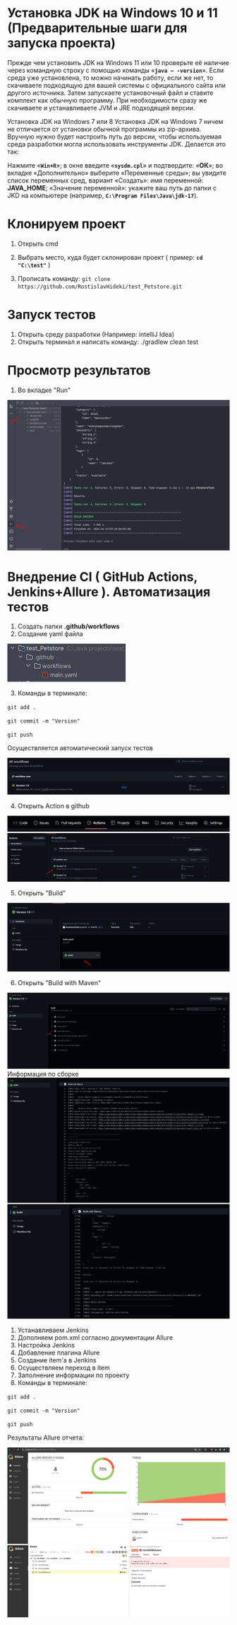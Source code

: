 # Установка JDK на Windows 10 и 11 (Предварительные шаги для запуска проекта)

Прежде чем установить JDK на Windows 11 или 10 проверьте её наличие через командную строку с помощью команды «**`java – -version`**». Если среда уже установлена, то можно начинать работу, если же нет, то скачиваете подходящую для вашей системы с официального сайта или другого источника. Затем запускаете установочный файл и ставите комплект как обычную программу. При необходимости сразу же скачиваете и устанавливаете JVM и JRE подходящей версии.

Установка JDK на Windows 7 или 8
Установка JDK на Windows 7 ничем не отличается от установки обычной программы из zip-архива. Вручную нужно будет настроить путь до версии, чтобы используемая среда разработки могла использовать инструменты JDK. Делается это так:

Нажмите «**`Win+R`**»;
в окне введите «**`sysdm.cpl`**» и подтвердите: «**ОК**»;
во вкладке «Дополнительно» выберите «Переменные среды»;
вы увидите список переменных сред, вариант «Создать»: имя переменной: **JAVA_HOME**;
«Значение переменной»: укажите ваш путь до папки с JKD на компьютере (например, **`C:\Program Files\Java\jdk-17`**).

# Клонируем проект

1. Открыть cmd

2. Выбрать место, куда будет склонирован проект ( пример: **`cd "C:\test"`** )
3. Прописать команду: `git clone https://github.com/RostislavHideki/test_Petstore.git`



# Запуск тестов

1. Открыть среду разработки (Например: intelliJ Idea)
2. Открыть терминал и написать команду: ./gradlew clean test


# Просмотр результатов 

1. Во вкладке "Run"

![img.png](src/main/resources/img.png)


# Внедрение CI ( GitHub Actions, Jenkins+Allure ). Автоматизация тестов


1. Создать папки  **.github/workflows**
2. Создание yaml файла

![img_6.png](src/main/resources/img_6.png)

3. Команды в терминале: 

`git add .`

`git commit -m "Version"`

`git push`

Осуществляется автоматический запуск тестов

![img.png](src/main/resources/img10.png)


4. Открыть Action в github

![img_3.png](src/main/resources/img_3.png)
![img_1.png](src/main/resources/img_1.png)

5. Открыть "Build"

![img_2.png](src/main/resources/img_2.png)

6. Открыть "Build with Maven"

![img_4.png](src/main/resources/img_4.png)
Информация по сборке
![img_5.png](src/main/resources/img_5.png)
![img_7.png](src/main/resources/img_7.png)

1. Устанавливаем Jenkins
2. Дополняем pom.xml согласно документации Allure
3. Настройка Jenkins
4. Добавление плагина Allure
5. Создание item'a в Jenkins
6. Осуществляем переход в item
7. Заполнение информации по проекту
8. Команды в терминале: 

`git add .`

`git commit -m "Version"`

`git push`

Результаты Allure отчета:

![img.png](src/main/resources/result.png)
![img_1.png](src/main/resources/result2.png)